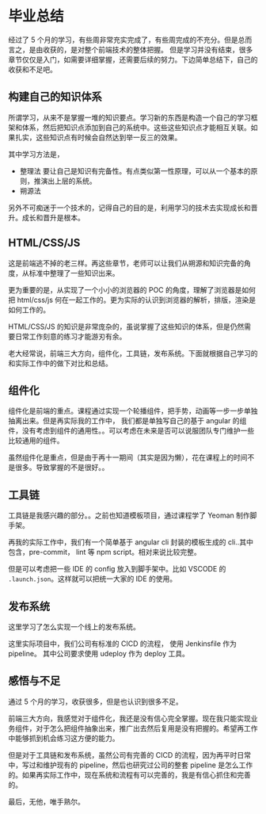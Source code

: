 # 毕业总结

经过了 5 个月的学习，有些周非常充实完成了，有些周完成的不充分。但是总而言之，是由收获的，是对整个前端技术的整体把握。 但是学习并没有结束，很多章节仅仅是入门，如需要详细掌握，还需要后续的努力。下边简单总结下，自己的收获和不足吧。

## 构建自己的知识体系

所谓学习，从来不是掌握一堆的知识要点。学习新的东西是构造一个自己的学习框架和体系，然后把知识点添加到自己的系统中。这些这些知识点才能相互关联。如果扎实，这些知识点有时候会自然达到举一反三的效果。

其中学习方法是，

- 整理法
  要让自己是知识有完备性。有点类似第一性原理，可以从一个基本的原则，推演出上层的系统。
- 朔源法

另外不可痴迷于一个技术的，记得自己的目的是，利用学习的技术去实现成长和晋升。成长和晋升是根本。

## HTML/CSS/JS

这是前端逃不掉的老三样。再这些章节，老师可以让我们从朔源和知识完备的角度，从标准中整理了一些知识出来。

更为重要的是，从实现了一个小小的浏览器的 POC 的角度，理解了浏览器是如何把 html/css/js 何在一起工作的。更为实际的认识到浏览器的解析，排版，渲染是如何工作的。

HTML/CSS/JS 的知识是非常庞杂的，虽说掌握了这些知识的体系，但是仍然需要日常工作刻意的练习才能游刃有余。

老大经常说，前端三大方向，组件化，工具链，发布系统。下面就根据自己学习的和实际工作中的做下对比和总结。

## 组件化

组件化是前端的重点。课程通过实现一个轮播组件，把手势，动画等一步一步单独抽离出来。但是再实际我的工作中， 我们都是单独写自己的基于 angular 的组件，没有考虑到组件的通用性。。可以考虑在未来是否可以说服团队专门维护一些比较通用的组件。

虽然组件化是重点，但是由于再十一期间（其实是因为懒），花在课程上的时间不是很多。导致掌握的不是很好。。

## 工具链

工具链是我感兴趣的部分。。之前也知道模板项目，通过课程学了 Yeoman 制作脚手架。

再我的实际工作中，我们有一个简单基于 angular cli 封装的模板生成的 cli..其中包含，pre-commit， lint 等 npm script。相对来说比较完整。

但是可以考虑把一些 IDE 的 config 放入到脚手架中。比如 VSCODE 的 `.launch.json`。这样就可以把统一大家的 IDE 的使用。

## 发布系统

这里学习了怎么实现一个线上的发布系统。

这里实际项目中，我们公司有标准的 CICD 的流程， 使用 Jenkinsfile 作为 pipeline。
其中公司要求使用 udeploy 作为 deploy 工具。

## 感悟与不足

通过 5 个月的学习，收获很多，但是也认识到很多不足。

前端三大方向，我感觉对于组件化，我还是没有信心完全掌握。现在我只能实现业务组件，对于怎么把组件抽象出来，推广出去然后复用是没有把握的。希望再工作中能够抓到机会练习这方便的能力。

但是对于工具链和发布系统，虽然公司有完善的 CICD 的流程，因为再平时日常中，写过和维护现有的 pipeline，然后也研究过公司的整套 pipeline 是怎么工作的。如果再实际工作中，现在系统和流程有可以完善的，我是有信心抓住和完善的。

最后，无他，唯手熟尔。
